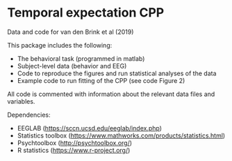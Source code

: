 # Temporal expectation CPP
Data and code for van den Brink et al (2019)

This package includes the following:
- The behavioral task (programmed in matlab)
- Subject-level data (behavior and EEG)
- Code to reproduce the figures and run statistical analyses of the data
- Example code to run fitting of the CPP (see code Figure 2)

All code is commented with information about the relevant data files and variables.

Dependencies:
- EEGLAB (https://sccn.ucsd.edu/eeglab/index.php)
- Statistics toolbox (https://www.mathworks.com/products/statistics.html)
- Psychtoolbox (http://psychtoolbox.org/)
- R statistics (https://www.r-project.org/)
